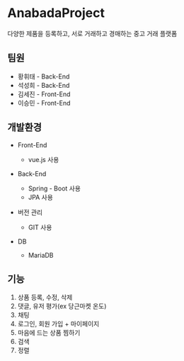 # AnabadaProject
<p>다양한 제품을 등록하고, 서로 거래하고 경매하는 중고 거래 플랫폼</p>
<h2>팀원</h2>
<ul>
  <li>황휘태 - Back-End</li>
  <li>석성희 - Back-End</li>
  <li>김세진 - Front-End</li>
  <li>이승민 - Front-End</li>
</ul>
<h2>개발환경</h2>
<ul>
  <li>Front-End</li>
    <ul>
      <li>vue.js 사용</li>
    </ul>
</ul>
<ul>
  <li>Back-End</li>
    <ul>
      <li>Spring - Boot 사용</li>
      <li>JPA 사용</li>
    </ul>
</ul>
<ul>
  <li>버전 관리</li>
    <ul>
      <li>GIT 사용</li>
    </ul>
</ul>
<ul>
  <li>DB</li>
    <ul>
      <li>MariaDB</li>
    </ul>
</ul>
<h2>기능</h2>
<ol>
  <li>상품 등록, 수정, 삭제</li>
  <li>댓글, 유저 평가(ex 당근마켓 온도)</li>
  <li>채팅</li>
  <li>로그인, 회원 가입 + 마이페이지</li>
  <li>마음에 드는 상품 찜하기</li>
  <li>검색</li>
  <li>정렬</li>
</ol>
